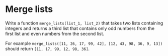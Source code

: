# Merge lists

Write a function `merge_lists(list_1, list_2)` that takes two lists containing integers and returns a third list that contains only odd numbers from the first list and even numbers from the second list.

For example `merge_lists([11, 26, 17, 99, 42], [12, 43, 98, 36, 9, 13])` should return `[11, 17, 99, 12, 98, 36]`.
